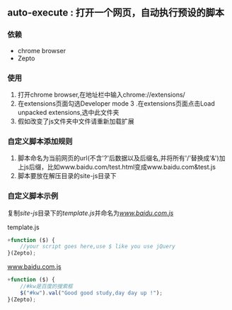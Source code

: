 auto-execute : 打开一个网页，自动执行预设的脚本
------------------------------------------
### 依赖
* chrome browser
* Zepto

### 使用
1. 打开chrome browser,在地址栏中输入chrome://extensions/
2. 在extensions页面勾选Developer mode
3 .在extensions页面点击Load unpacked extensions,选中此文件夹
4. 假如改变了js文件夹中文件请重新加载扩展

### 自定义脚本添加规则
1. 脚本命名为当前网页的url(不含'?'后数据以及后缀名,并将所有'/'替换成'&')加上js后缀，比如www.baidu.com/test.html变成www.baidu.com&test.js
2. 脚本要放在解压目录的site-js目录下

### 自定义脚本示例
复制*site-js*目录下的*template.js*并命名为*www.baidu.com.js*

template.js
```javascript
+function ($) {
    //your script goes here,use $ like you use jQuery
}(Zepto);
```

www.baidu.com.js
```javascript
+function ($) {
    //#kw是百度的搜索框
    $("#kw").val("Good good study,day day up !");
}(Zepto);
```
